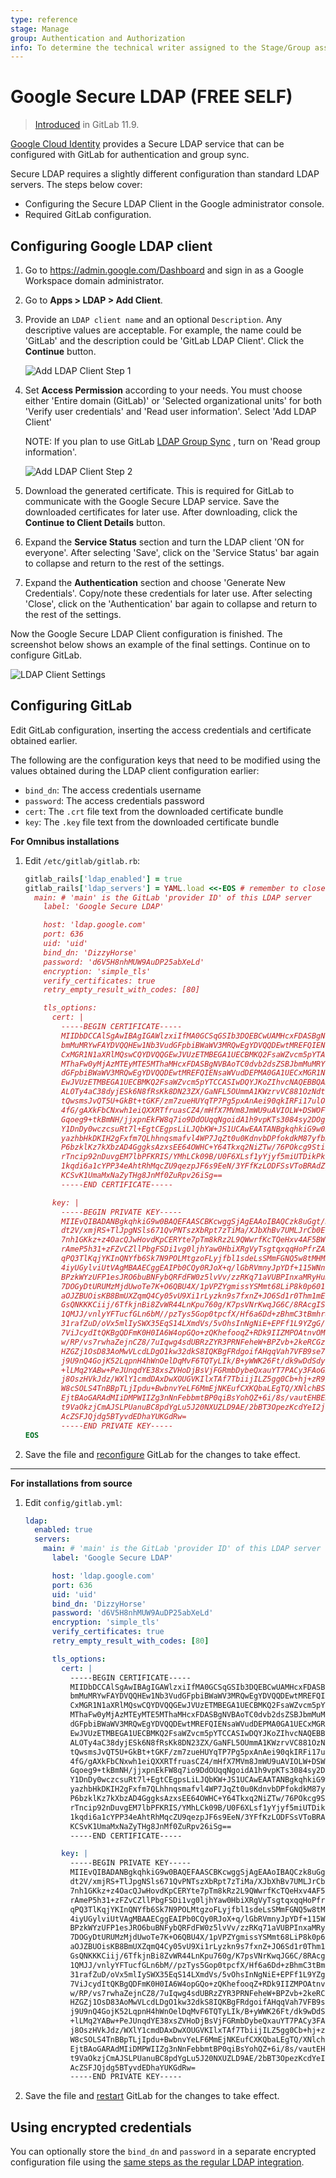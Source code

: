 ```yaml
---
type: reference
stage: Manage
group: Authentication and Authorization
info: To determine the technical writer assigned to the Stage/Group associated with this page, see https://about.gitlab.com/handbook/engineering/ux/technical-writing/#assignments
---
```


# Google Secure LDAP **(FREE SELF)**

> [Introduced](https://gitlab.com/gitlab-org/gitlab-foss/-/issues/46391) in GitLab 11.9.

[Google Cloud Identity](https://cloud.google.com/identity/) provides a Secure
LDAP service that can be configured with GitLab for authentication and group sync.

Secure LDAP requires a slightly different configuration than standard LDAP servers.
The steps below cover:

- Configuring the Secure LDAP Client in the Google administrator console.
- Required GitLab configuration.

## Configuring Google LDAP client

1. Go to <https://admin.google.com/Dashboard> and sign in as a Google Workspace domain administrator.

1. Go to **Apps > LDAP > Add Client**.

1. Provide an `LDAP client name` and an optional `Description`. Any descriptive
   values are acceptable. For example, the name could be 'GitLab' and the
   description could be 'GitLab LDAP Client'. Click the **Continue** button.

   ![Add LDAP Client Step 1](img/google_secure_ldap_add_step_1.png)

1. Set **Access Permission** according to your needs. You must choose either
   'Entire domain (GitLab)' or 'Selected organizational units' for both 'Verify user
   credentials' and 'Read user information'. Select 'Add LDAP Client'

   NOTE:
   If you plan to use GitLab [LDAP Group Sync](ldap_synchronization.md#group-sync)
   , turn on 'Read group information'.

   ![Add LDAP Client Step 2](img/google_secure_ldap_add_step_2.png)

1. Download the generated certificate. This is required for GitLab to
   communicate with the Google Secure LDAP service. Save the downloaded certificates
   for later use. After downloading, click the **Continue to Client Details** button.

1. Expand the **Service Status** section and turn the LDAP client 'ON for everyone'.
   After selecting 'Save', click on the 'Service Status' bar again to collapse
   and return to the rest of the settings.

1. Expand the **Authentication** section and choose 'Generate New Credentials'.
   Copy/note these credentials for later use. After selecting 'Close', click
   on the 'Authentication' bar again to collapse and return to the rest of the settings.

Now the Google Secure LDAP Client configuration is finished. The screenshot below
shows an example of the final settings. Continue on to configure GitLab.

![LDAP Client Settings](img/google_secure_ldap_client_settings.png)

## Configuring GitLab

Edit GitLab configuration, inserting the access credentials and certificate
obtained earlier.

The following are the configuration keys that need to be modified using the
values obtained during the LDAP client configuration earlier:

- `bind_dn`: The access credentials username
- `password`: The access credentials password
- `cert`: The `.crt` file text from the downloaded certificate bundle
- `key`: The `.key` file text from the downloaded certificate bundle

**For Omnibus installations**

1. Edit `/etc/gitlab/gitlab.rb`:

   ```ruby
   gitlab_rails['ldap_enabled'] = true
   gitlab_rails['ldap_servers'] = YAML.load <<-EOS # remember to close this block with 'EOS' below
     main: # 'main' is the GitLab 'provider ID' of this LDAP server
       label: 'Google Secure LDAP'

       host: 'ldap.google.com'
       port: 636
       uid: 'uid'
       bind_dn: 'DizzyHorse'
       password: 'd6V5H8nhMUW9AuDP25abXeLd'
       encryption: 'simple_tls'
       verify_certificates: true
       retry_empty_result_with_codes: [80]

       tls_options:
         cert: |
           -----BEGIN CERTIFICATE-----
           MIIDbDCCAlSgAwIBAgIGAWlzxiIfMA0GCSqGSIb3DQEBCwUAMHcxFDASBgNVBAoTC0dvb2dsZSBJ
           bmMuMRYwFAYDVQQHEw1Nb3VudGFpbiBWaWV3MRQwEgYDVQQDEwtMREFQIENsaWVudDEPMA0GA1UE
           CxMGR1N1aXRlMQswCQYDVQQGEwJVUzETMBEGA1UECBMKQ2FsaWZvcm5pYTAeFw0xOTAzMTIyMTE5
           MThaFw0yMjAzMTEyMTE5MThaMHcxFDASBgNVBAoTC0dvb2dsZSBJbmMuMRYwFAYDVQQHEw1Nb3Vu
           dGFpbiBWaWV3MRQwEgYDVQQDEwtMREFQIENsaWVudDEPMA0GA1UECxMGR1N1aXRlMQswCQYDVQQG
           EwJVUzETMBEGA1UECBMKQ2FsaWZvcm5pYTCCASIwDQYJKoZIhvcNAQEBBQADggEPADCCAQoCggEB
           ALOTy4aC38dyjESk6N8fRsKk8DN23ZX/GaNFL5OUmmA1KWzrvVC881OzNdtGm3vNOIxr9clteEG/
           tQwsmsJvQT5U+GkBt+tGKF/zm7zueHUYqTP7Pg5pxAnAei90qkIRFi17ulObyRHPYv1BbCt8pxNB
           4fG/gAXkFbCNxwh1eiQXXRTfruasCZ4/mHfX7MVm8JmWU9uAVIOLW+DSWOFhrDQduJdGBXJOyC2r
           Gqoeg9+tkBmNH/jjxpnEkFW8q7io9DdOUqqNgoidA1h9vpKTs3084sy2DOgUvKN9uXWx14uxIyYU
           Y1DnDy0wczcsuRt7l+EgtCEgpsLiLJQbKW+JS1UCAwEAATANBgkqhkiG9w0BAQsFAAOCAQEAf60J
           yazhbHkDKIH2gFxfm7QLhhnqsmafvl4WP7JqZt0u0KdnvbDPfokdkM87yfbKJU1MTI86M36wEC+1
           P6bzklKz7kXbzAD4GggksAzxsEE64OWHC+Y64Tkxq2NiZTw/76POkcg9StiIXjG0ZcebHub9+Ux/
           rTncip92nDuvgEM7lbPFKRIS/YMhLCk09B/U0F6XLsf1yYjyf5miUTDikPkov23b/YGfpc8kh6hq
           1kqdi6a1cYPP34eAhtRhMqcZU9qezpJF6s9EeN/3YFfKzLODFSsVToBRAdZgGHzj//SAtLyQTD4n
           KCSvK1UmaMxNaZyTHg8JnMf0ZuRpv26iSg==
           -----END CERTIFICATE-----

         key: |
           -----BEGIN PRIVATE KEY-----
           MIIEvQIBADANBgkqhkiG9w0BAQEFAASCBKcwggSjAgEAAoIBAQCzk8uGgt/HcoxEpOjfH0bCpPAz
           dt2V/xmjRS+TlJpgNSls671QvPNTszXbRpt7zTiMa/XJbXhBv7UMLJrCb0E+VPhpAbfrRihf85u8
           7nh1GKkz+z4OacQJwHovdKpCERYte7pTm8kRz2L9QWwrfKcTQeHxv4AF5BWwjccIdXokF10U367m
           rAmeP5h31+zFZvCZllPbgFSDi1vg0ljhYaw0HbiXRgVyTsgtqxqqHoPfrZAZjR/448aZxJBVvKu4
           qPQ3TlKqjYKInQNYfb6Sk7N9POLMtgzoFLyjfbl1sdeLsSMmFGNQ5w8tMHM3LLkbe5fhILQhIKbC
           4iyUGylviUtVAgMBAAECggEAIPb0CQy0RJoX+q/lGbRVmnyJpYDf+115WNnl+mrwjdGkeZyqw4v0
           BPzkWYzUFP1esJRO6buBNFybQRFdFW0z5lvVv/zzRKq71aVUBPInxaMRyHuJ8D5lIL8nDtgVOwyE
           7DOGyDtURUMzMjdUwoTe7K+O6QBU4X/1pVPZYgmissYSMmt68LiP8k0p601F4+r5xOi/QEy44aVp
           aOJZBUOisKB8BmUXZqmQ4Cy05vU9Xi1rLyzkn9s7fxnZ+JO6Sd1r0Thm1mE0yuPgxkDBh/b4f3/2
           GsQNKKKCiij/6TfkjnBi8ZvWR44LnKpu760g/K7psVNrKwqJG6C/8RAcgISWQQKBgQDop7BaKGhK
           1QMJJ/vnlyYFTucfGLn6bM//pzTys5Gop0tpcfX/Hf6a6Dd+zBhmC3tBmhr80XOX/PiyAIbc0lOI
           31rafZuD/oVx5mlIySWX35EqS14LXmdVs/5vOhsInNgNiE+EPFf1L9YZgG/zA7OUBmqtTeYIPDVC
           7ViJcydItQKBgQDFmK0H0IA6W4opGQo+zQKhefooqZ+RDk9IIZMPOAtnvOM7y3rSVrfsSjzYVuMS
           w/RP/vs7rwhaZejnCZ8/7uIqwg4sdUBRzZYR3PRNFeheW+BPZvb+2keRCGzOs7xkbF1mu54qtYTa
           HZGZj1OsD83AoMwVLcdLDgO1kw32dkS8IQKBgFRdgoifAHqqVah7VFB9se7Y1tyi5cXWsXI+Wufr
           j9U9nQ4GojK52LqpnH4hWnOelDqMvF6TQTyLIk/B+yWWK26Ft/dk9wDdSdystd8L+dLh4k0Y+Whb
           +lLMq2YABw+PeJUnqdYE38xsZVHoDjBsVjFGRmbDybeQxauYT7PACy3FAoGBAK2+k9bdNQMbXp7I
           j8OszHVkJdz/WXlY1cmdDAxDwXOUGVKIlxTAf7TbiijILZ5gg0Cb+hj+zR9/oI0WXtr+mAv02jWp
           W8cSOLS4TnBBpTLjIpdu+BwbnvYeLF6MmEjNKEufCXKQbaLEgTQ/XNlchBSuzwSIXkbWqdhM1+gx
           EjtBAoGARAdMIiDMPWIIZg3nNnFebbmtBP0qiBsYohQZ+6i/8s/vautEHBEN6Q0brIU/goo+nTHc
           t9VaOkzjCmAJSLPUanuBC8pdYgLu5J20NXUZLD9AE/2bBT3OpezKcdYeI2jqoc1qlWHlNtVtdqQ2
           AcZSFJQjdg5BTyvdEDhaYUKGdRw=
           -----END PRIVATE KEY-----
   EOS
   ```

1. Save the file and [reconfigure](../../restart_gitlab.md#omnibus-gitlab-reconfigure) GitLab for the changes to take effect.

---

**For installations from source**

1. Edit `config/gitlab.yml`:

   ```yaml
   ldap:
     enabled: true
     servers:
       main: # 'main' is the GitLab 'provider ID' of this LDAP server
         label: 'Google Secure LDAP'

         host: 'ldap.google.com'
         port: 636
         uid: 'uid'
         bind_dn: 'DizzyHorse'
         password: 'd6V5H8nhMUW9AuDP25abXeLd'
         encryption: 'simple_tls'
         verify_certificates: true
         retry_empty_result_with_codes: [80]

         tls_options:
           cert: |
             -----BEGIN CERTIFICATE-----
             MIIDbDCCAlSgAwIBAgIGAWlzxiIfMA0GCSqGSIb3DQEBCwUAMHcxFDASBgNVBAoTC0dvb2dsZSBJ
             bmMuMRYwFAYDVQQHEw1Nb3VudGFpbiBWaWV3MRQwEgYDVQQDEwtMREFQIENsaWVudDEPMA0GA1UE
             CxMGR1N1aXRlMQswCQYDVQQGEwJVUzETMBEGA1UECBMKQ2FsaWZvcm5pYTAeFw0xOTAzMTIyMTE5
             MThaFw0yMjAzMTEyMTE5MThaMHcxFDASBgNVBAoTC0dvb2dsZSBJbmMuMRYwFAYDVQQHEw1Nb3Vu
             dGFpbiBWaWV3MRQwEgYDVQQDEwtMREFQIENsaWVudDEPMA0GA1UECxMGR1N1aXRlMQswCQYDVQQG
             EwJVUzETMBEGA1UECBMKQ2FsaWZvcm5pYTCCASIwDQYJKoZIhvcNAQEBBQADggEPADCCAQoCggEB
             ALOTy4aC38dyjESk6N8fRsKk8DN23ZX/GaNFL5OUmmA1KWzrvVC881OzNdtGm3vNOIxr9clteEG/
             tQwsmsJvQT5U+GkBt+tGKF/zm7zueHUYqTP7Pg5pxAnAei90qkIRFi17ulObyRHPYv1BbCt8pxNB
             4fG/gAXkFbCNxwh1eiQXXRTfruasCZ4/mHfX7MVm8JmWU9uAVIOLW+DSWOFhrDQduJdGBXJOyC2r
             Gqoeg9+tkBmNH/jjxpnEkFW8q7io9DdOUqqNgoidA1h9vpKTs3084sy2DOgUvKN9uXWx14uxIyYU
             Y1DnDy0wczcsuRt7l+EgtCEgpsLiLJQbKW+JS1UCAwEAATANBgkqhkiG9w0BAQsFAAOCAQEAf60J
             yazhbHkDKIH2gFxfm7QLhhnqsmafvl4WP7JqZt0u0KdnvbDPfokdkM87yfbKJU1MTI86M36wEC+1
             P6bzklKz7kXbzAD4GggksAzxsEE64OWHC+Y64Tkxq2NiZTw/76POkcg9StiIXjG0ZcebHub9+Ux/
             rTncip92nDuvgEM7lbPFKRIS/YMhLCk09B/U0F6XLsf1yYjyf5miUTDikPkov23b/YGfpc8kh6hq
             1kqdi6a1cYPP34eAhtRhMqcZU9qezpJF6s9EeN/3YFfKzLODFSsVToBRAdZgGHzj//SAtLyQTD4n
             KCSvK1UmaMxNaZyTHg8JnMf0ZuRpv26iSg==
             -----END CERTIFICATE-----

           key: |
             -----BEGIN PRIVATE KEY-----
             MIIEvQIBADANBgkqhkiG9w0BAQEFAASCBKcwggSjAgEAAoIBAQCzk8uGgt/HcoxEpOjfH0bCpPAz
             dt2V/xmjRS+TlJpgNSls671QvPNTszXbRpt7zTiMa/XJbXhBv7UMLJrCb0E+VPhpAbfrRihf85u8
             7nh1GKkz+z4OacQJwHovdKpCERYte7pTm8kRz2L9QWwrfKcTQeHxv4AF5BWwjccIdXokF10U367m
             rAmeP5h31+zFZvCZllPbgFSDi1vg0ljhYaw0HbiXRgVyTsgtqxqqHoPfrZAZjR/448aZxJBVvKu4
             qPQ3TlKqjYKInQNYfb6Sk7N9POLMtgzoFLyjfbl1sdeLsSMmFGNQ5w8tMHM3LLkbe5fhILQhIKbC
             4iyUGylviUtVAgMBAAECggEAIPb0CQy0RJoX+q/lGbRVmnyJpYDf+115WNnl+mrwjdGkeZyqw4v0
             BPzkWYzUFP1esJRO6buBNFybQRFdFW0z5lvVv/zzRKq71aVUBPInxaMRyHuJ8D5lIL8nDtgVOwyE
             7DOGyDtURUMzMjdUwoTe7K+O6QBU4X/1pVPZYgmissYSMmt68LiP8k0p601F4+r5xOi/QEy44aVp
             aOJZBUOisKB8BmUXZqmQ4Cy05vU9Xi1rLyzkn9s7fxnZ+JO6Sd1r0Thm1mE0yuPgxkDBh/b4f3/2
             GsQNKKKCiij/6TfkjnBi8ZvWR44LnKpu760g/K7psVNrKwqJG6C/8RAcgISWQQKBgQDop7BaKGhK
             1QMJJ/vnlyYFTucfGLn6bM//pzTys5Gop0tpcfX/Hf6a6Dd+zBhmC3tBmhr80XOX/PiyAIbc0lOI
             31rafZuD/oVx5mlIySWX35EqS14LXmdVs/5vOhsInNgNiE+EPFf1L9YZgG/zA7OUBmqtTeYIPDVC
             7ViJcydItQKBgQDFmK0H0IA6W4opGQo+zQKhefooqZ+RDk9IIZMPOAtnvOM7y3rSVrfsSjzYVuMS
             w/RP/vs7rwhaZejnCZ8/7uIqwg4sdUBRzZYR3PRNFeheW+BPZvb+2keRCGzOs7xkbF1mu54qtYTa
             HZGZj1OsD83AoMwVLcdLDgO1kw32dkS8IQKBgFRdgoifAHqqVah7VFB9se7Y1tyi5cXWsXI+Wufr
             j9U9nQ4GojK52LqpnH4hWnOelDqMvF6TQTyLIk/B+yWWK26Ft/dk9wDdSdystd8L+dLh4k0Y+Whb
             +lLMq2YABw+PeJUnqdYE38xsZVHoDjBsVjFGRmbDybeQxauYT7PACy3FAoGBAK2+k9bdNQMbXp7I
             j8OszHVkJdz/WXlY1cmdDAxDwXOUGVKIlxTAf7TbiijILZ5gg0Cb+hj+zR9/oI0WXtr+mAv02jWp
             W8cSOLS4TnBBpTLjIpdu+BwbnvYeLF6MmEjNKEufCXKQbaLEgTQ/XNlchBSuzwSIXkbWqdhM1+gx
             EjtBAoGARAdMIiDMPWIIZg3nNnFebbmtBP0qiBsYohQZ+6i/8s/vautEHBEN6Q0brIU/goo+nTHc
             t9VaOkzjCmAJSLPUanuBC8pdYgLu5J20NXUZLD9AE/2bBT3OpezKcdYeI2jqoc1qlWHlNtVtdqQ2
             AcZSFJQjdg5BTyvdEDhaYUKGdRw=
             -----END PRIVATE KEY-----
   ```

1. Save the file and [restart](../../restart_gitlab.md#installations-from-source) GitLab for the changes to take effect.

## Using encrypted credentials

You can optionally store the `bind_dn` and `password` in a separate encrypted configuration file using the
[same steps as the regular LDAP integration](index.md#use-encrypted-credentials).

<!-- ## Troubleshooting

Include any troubleshooting steps that you can foresee. If you know beforehand what issues
one might have when setting this up, or when something is changed, or on upgrading, it's
important to describe those, too. Think of things that may go wrong and include them here.
This is important to minimize requests for support, and to avoid doc comments with
questions that you know someone might ask.

Each scenario can be a third-level heading, e.g. `### Getting error message X`.
If you have none to add when creating a doc, leave this section in place
but commented out to help encourage others to add to it in the future. -->
